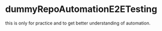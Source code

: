 # dummyRepoAutomationE2ETesting
this is only for practice and to get better understanding of automation.
